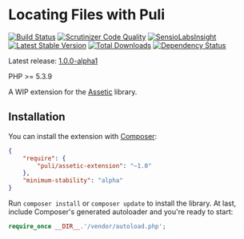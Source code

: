 Locating Files with Puli
========================

[![Build Status](https://travis-ci.org/puli/assetic-extension.png?branch=1.0.0-alpha1)](https://travis-ci.org/puli/assetic-extension)
[![Scrutinizer Code Quality](https://scrutinizer-ci.com/g/puli/assetic-extension/badges/quality-score.png?b=1.0.0-alpha1)](https://scrutinizer-ci.com/g/puli/assetic-extension/?branch=1.0.0-alpha1)
[![SensioLabsInsight](https://insight.sensiolabs.com/projects/4160f60e-541b-4090-a850-3005e84d6a44/mini.png)](https://insight.sensiolabs.com/projects/4160f60e-541b-4090-a850-3005e84d6a44)
[![Latest Stable Version](https://poser.pugx.org/puli/assetic-extension/v/stable.png)](https://packagist.org/packages/puli/assetic-extension)
[![Total Downloads](https://poser.pugx.org/puli/assetic-extension/downloads.png)](https://packagist.org/packages/puli/assetic-extension)
[![Dependency Status](https://www.versioneye.com/php/puli:assetic-extension/1.0.0/badge.png)](https://www.versioneye.com/php/puli:assetic-extension/1.0.0)

Latest release: [1.0.0-alpha1](https://packagist.org/packages/puli/assetic-extension#1.0.0-alpha1)

PHP >= 5.3.9

A WIP extension for the [Assetic] library.

Installation
------------

You can install the extension with [Composer]:

```json
{
    "require": {
        "puli/assetic-extension": "~1.0"
    },
    "minimum-stability": "alpha"
}
```

Run `composer install` or `composer update` to install the library. At last, include Composer's generated autoloader and you're ready to start:

```php
require_once __DIR__.'/vendor/autoload.php';
```

[Assetic]: https://github.com/kriswallsmith/assetic
[Composer]: https://getcomposer.org
